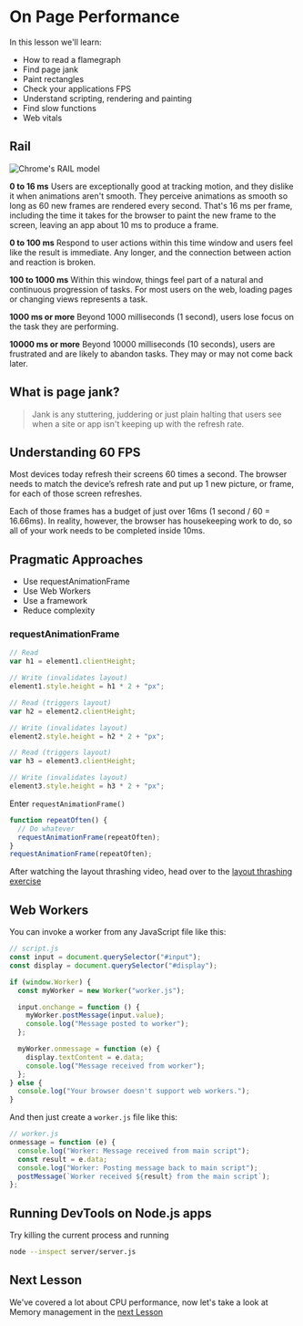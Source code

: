 # On Page Performance

In this lesson we'll learn:

- How to read a flamegraph
- Find page jank
- Paint rectangles
- Check your applications FPS
- Understand scripting, rendering and painting
- Find slow functions
- Web vitals

## Rail

![Chrome's RAIL model](../../public/rail.png)

**0 to 16 ms** Users are exceptionally good at tracking motion, and they dislike it when animations aren't smooth. They perceive animations as smooth so long as 60 new frames are rendered every second. That's 16 ms per frame, including the time it takes for the browser to paint the new frame to the screen, leaving an app about 10 ms to produce a frame.

**0 to 100 ms** Respond to user actions within this time window and users feel like the result is immediate. Any longer, and the connection between action and reaction is broken.

**100 to 1000 ms** Within this window, things feel part of a natural and continuous progression of tasks. For most users on the web, loading pages or changing views represents a task.

**1000 ms or more** Beyond 1000 milliseconds (1 second), users lose focus on the task they are performing.

**10000 ms or more** Beyond 10000 milliseconds (10 seconds), users are frustrated and are likely to abandon tasks. They may or may not come back later.

## What is page jank?

> Jank is any stuttering, juddering or just plain halting that users see when a site or app isn't keeping up with the refresh rate.

## Understanding 60 FPS

Most devices today refresh their screens 60 times a second. The browser needs to match the device’s refresh rate and put up 1 new picture, or frame, for each of those screen refreshes.

Each of those frames has a budget of just over 16ms (1 second / 60 = 16.66ms). In reality, however, the browser has housekeeping work to do, so all of your work needs to be completed inside 10ms.

## Pragmatic Approaches

- Use requestAnimationFrame
- Use Web Workers
- Use a framework
- Reduce complexity

### requestAnimationFrame

```javascript
// Read
var h1 = element1.clientHeight;

// Write (invalidates layout)
element1.style.height = h1 * 2 + "px";

// Read (triggers layout)
var h2 = element2.clientHeight;

// Write (invalidates layout)
element2.style.height = h2 * 2 + "px";

// Read (triggers layout)
var h3 = element3.clientHeight;

// Write (invalidates layout)
element3.style.height = h3 * 2 + "px";
```

Enter `requestAnimationFrame()`

```javascript
function repeatOften() {
  // Do whatever
  requestAnimationFrame(repeatOften);
}
requestAnimationFrame(repeatOften);
```

After watching the layout thrashing video, head over to the [layout thrashing exercise](/exercise/thrashing)

## Web Workers

You can invoke a worker from any JavaScript file like this:

```javascript
// script.js
const input = document.querySelector("#input");
const display = document.querySelector("#display");

if (window.Worker) {
  const myWorker = new Worker("worker.js");

  input.onchange = function () {
    myWorker.postMessage(input.value);
    console.log("Message posted to worker");
  };

  myWorker.onmessage = function (e) {
    display.textContent = e.data;
    console.log("Message received from worker");
  };
} else {
  console.log("Your browser doesn't support web workers.");
}
```

And then just create a `worker.js` file like this:

```javascript
// worker.js
onmessage = function (e) {
  console.log("Worker: Message received from main script");
  const result = e.data;
  console.log("Worker: Posting message back to main script");
  postMessage(`Worker received ${result} from the main script`);
};
```

## Running DevTools on Node.js apps

Try killing the current process and running

```bash
node --inspect server/server.js
```

## Next Lesson

We've covered a lot about CPU performance, now let's take a look at Memory management in the [next Lesson](/lesson/Memory)

